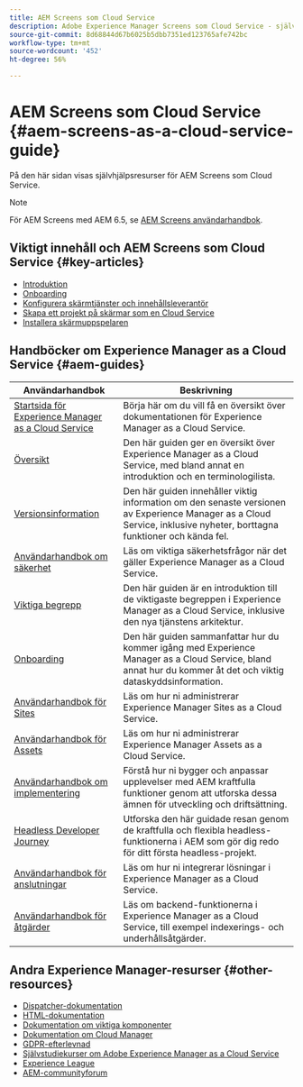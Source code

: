 ```yaml
---
title: AEM Screens som Cloud Service
description: Adobe Experience Manager Screens som Cloud Service - självhjälp och dokumentationslänkar
source-git-commit: 8d68844d67b6025b5dbb7351ed123765afe742bc
workflow-type: tm+mt
source-wordcount: '452'
ht-degree: 56%

---
```


# AEM Screens som Cloud Service {#aem-screens-as-a-cloud-service-guide}

På den här sidan visas självhjälpsresurser för AEM Screens som Cloud Service.

>[!NOTE]
>För AEM Screens med AEM 6.5, se [AEM Screens användarhandbok](https://experienceleague.adobe.com/docs/experience-manager-screens/user-guide/aem-screens-introduction.html?lang=en).


## Viktigt innehåll och AEM Screens som Cloud Service {#key-articles}

* [Introduktion](https://experienceleague.adobe.com/docs/experience-manager-cloud-service/screens-as-cloud-service/overview/introduction.html?lang=en)
* [Onboarding](https://experienceleague.adobe.com/docs/experience-manager-cloud-service/screens-as-cloud-service/onboarding-screens-cloud/first-time-login-screens-cloud.html?lang=en)
* [Konfigurera skärmtjänster och innehållsleverantör](https://experienceleague.adobe.com/docs/experience-manager-cloud-service/screens-as-cloud-service/configure-screens-cloud/navigating-to-screens-services-provider.html?lang=en)
* [Skapa ett projekt på skärmar som en Cloud Service](https://experienceleague.adobe.com/docs/experience-manager-cloud-service/screens-as-cloud-service/create-content/creating-projects-screens-cloud.html?lang=en)
* [Installera skärmuppspelaren](https://experienceleague.adobe.com/docs/experience-manager-cloud-service/screens-as-cloud-service/manage-player-registration/installing-screens-cloud-player.html?lang=en)

## Handböcker om Experience Manager as a Cloud Service {#aem-guides}

| Användarhandbok | Beskrivning |
|---|---|
| [Startsida för Experience Manager as a Cloud Service](/help/landing/home.md) | Börja här om du vill få en översikt över dokumentationen för Experience Manager as a Cloud Service. |
| [Översikt](/help/overview/home.md) | Den här guiden ger en översikt över Experience Manager as a Cloud Service, med bland annat en introduktion och en terminologilista. |
| [Versionsinformation](/help/release-notes/home.md) | Den här guiden innehåller viktig information om den senaste versionen av Experience Manager as a Cloud Service, inklusive nyheter, borttagna funktioner och kända fel. |
| [Användarhandbok om säkerhet](/help/security/home.md) | Läs om viktiga säkerhetsfrågor när det gäller Experience Manager as a Cloud Service. |
| [Viktiga begrepp](/help/core-concepts/home.md) | Den här guiden är en introduktion till de viktigaste begreppen i Experience Manager as a Cloud Service, inklusive den nya tjänstens arkitektur. |
| [Onboarding](/help/onboarding/home.md) | Den här guiden sammanfattar hur du kommer igång med Experience Manager as a Cloud Service, bland annat hur du kommer åt det och viktig dataskyddsinformation. |
| [Användarhandbok för Sites](/help/sites-cloud/home.md) | Läs om hur ni administrerar Experience Manager Sites as a Cloud Service. |
| [Användarhandbok för Assets](/help/assets/home.md) | Läs om hur ni administrerar Experience Manager Assets as a Cloud Service. |
| [Användarhandbok om implementering](/help/implementing/home.md) | Förstå hur ni bygger och anpassar upplevelser med AEM kraftfulla funktioner genom att utforska dessa ämnen för utveckling och driftsättning. |
| [Headless Developer Journey](/help/journey-headless/developer/overview.md) | Utforska den här guidade resan genom de kraftfulla och flexibla headless-funktionerna i AEM som gör dig redo för ditt första headless-projekt. |
| [Användarhandbok för anslutningar](/help/connectors/home.md) | Läs om hur ni integrerar lösningar i Experience Manager as a Cloud Service. |
| [Användarhandbok för åtgärder](/help/operations/home.md) | Läs om backend-funktionerna i Experience Manager as a Cloud Service, till exempel indexerings- och underhållsåtgärder. |

## Andra Experience Manager-resurser {#other-resources}

* [Dispatcher-dokumentation](/help/implementing/dispatcher/overview.md)
* [HTML-dokumentation](https://experienceleague.adobe.com/docs/experience-manager-htl/using/overview.html)
* [Dokumentation om viktiga komponenter](https://experienceleague.adobe.com/docs/experience-manager-core-components/using/introduction.html)
* [Dokumentation om Cloud Manager](https://experienceleague.adobe.com/docs/experience-manager-cloud-service/onboarding/getting-access/cloud-service-programs/first-time-login.html)
* [GDPR-efterlevnad](/help/onboarding/data-privacy-and-protection-readiness/aem-readiness.md)
* [Självstudiekurser om Adobe Experience Manager as a Cloud Service](https://experienceleague.adobe.com/docs/experience-manager-learn/cloud-service/overview.html)
* [Experience League](https://guided.adobe.com/?promoid=K42KVXHD&amp;mv=other#solutions/experience-manager)
* [AEM-communityforum](https://forums.adobe.com/community/experience-cloud/marketing-cloud/experience-manager)
